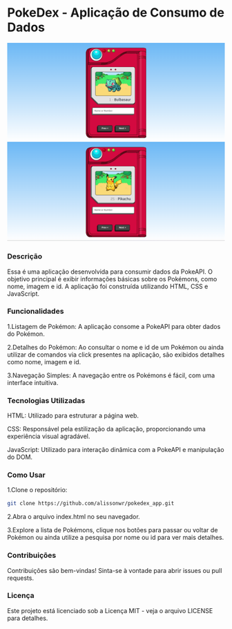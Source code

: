 # PokeDex - Aplicação de Consumo de Dados

<div align="center">
    <img src="./images/Captura de tela 2023-11-20 230458.png" with="300px">
</div>

<div align="center">
    <img src="./images/Captura de tela 2023-11-20 230519.png" with="300px">
</div>

### Descrição
Essa é uma aplicação desenvolvida para consumir dados da PokeAPI. O objetivo principal é exibir informações básicas sobre os Pokémons, como nome, imagem e id. A aplicação foi construída utilizando HTML, CSS e JavaScript.

### Funcionalidades
1.Listagem de Pokémon: A aplicação consome a PokeAPI para obter dados do Pokémon.

2.Detalhes do Pokémon: Ao consultar o nome e id de um Pokémon ou ainda utilizar de comandos via click presentes na aplicação, são exibidos detalhes como nome, imagem e id.

3.Navegação Simples: A navegação entre os Pokémons é fácil, com uma interface intuitiva.

### Tecnologias Utilizadas
HTML: Utilizado para estruturar a página web.

CSS: Responsável pela estilização da aplicação, proporcionando uma experiência visual agradável.

JavaScript: Utilizado para interação dinâmica com a PokeAPI e manipulação do DOM.

### Como Usar
1.Clone o repositório:

```sh
git clone https://github.com/alissonwr/pokedex_app.git
```

2.Abra o arquivo index.html no seu navegador.

3.Explore a lista de Pokémons, clique nos botões para passar ou voltar de Pokémon ou ainda utilize a pesquisa por nome ou id para ver mais detalhes.

### Contribuições
Contribuições são bem-vindas! Sinta-se à vontade para abrir issues ou pull requests.

### Licença
Este projeto está licenciado sob a Licença MIT - veja o arquivo LICENSE para detalhes.
